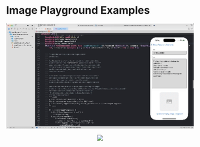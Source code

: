 # Image Playground Examples

<p align="center">
<kbd>
    <img src="MediaFiles/extracted_concept.gif" width="600">
</kbd>
</p>

<p align="center">
<kbd>
    <img src="MediaFiles/simple_concept.gif" width="600">
</kbd>
</p>
